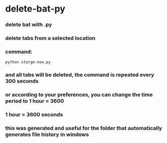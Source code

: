 # delete-bat-py
### delete bat with .py

### delete tabs from a selected location
### command:
````
python sterge-now.py

````
### and all tabs will be deleted, the command is repeated every 300 seconds
### or according to your preferences, you can change the time period to 1 hour = 3600
### 1 hour = 3600 seconds

### this was generated and useful for the folder that automatically generates file history in windows
